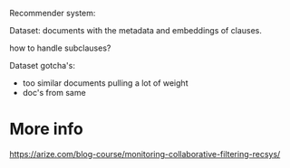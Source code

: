 
Recommender system:

Dataset: documents with the metadata and embeddings of clauses.

how to handle subclauses?


Dataset gotcha's:
- too similar documents pulling a lot of weight
- doc's from same 



# More info
https://arize.com/blog-course/monitoring-collaborative-filtering-recsys/
